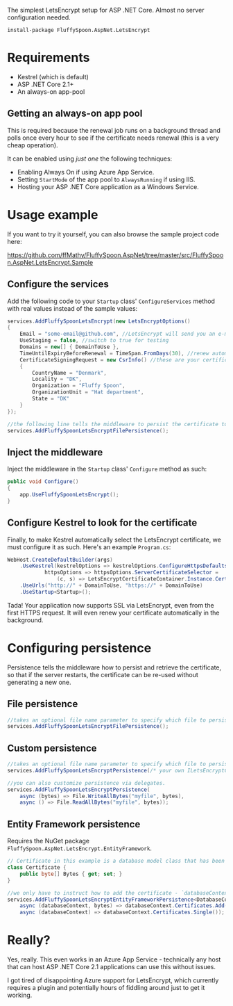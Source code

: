 The simplest LetsEncrypt setup for ASP .NET Core. Almost no server configuration needed.

`install-package FluffySpoon.AspNet.LetsEncrypt`

# Requirements
- Kestrel (which is default)
- ASP .NET Core 2.1+
- An always-on app-pool

## Getting an always-on app pool
This is required because the renewal job runs on a background thread and polls once every hour to see if the certificate needs renewal (this is a very cheap operation). 

It can be enabled using *just one* the following techniques:
- Enabling Always On if using Azure App Service.
- Setting `StartMode` of the app pool to `AlwaysRunning` if using IIS.
- Hosting your ASP .NET Core application as a Windows Service.

# Usage example
If you want to try it yourself, you can also browse the sample project code here:

https://github.com/ffMathy/FluffySpoon.AspNet/tree/master/src/FluffySpoon.AspNet.LetsEncrypt.Sample

## Configure the services
Add the following code to your `Startup` class' `ConfigureServices` method with real values instead of the sample values:

```csharp
services.AddFluffySpoonLetsEncrypt(new LetsEncryptOptions()
{
	Email = "some-email@github.com", //LetsEncrypt will send you an e-mail here when the certificate is about to expire
	UseStaging = false, //switch to true for testing
	Domains = new[] { DomainToUse },
	TimeUntilExpiryBeforeRenewal = TimeSpan.FromDays(30), //renew automatically 30 days before expiry
	CertificateSigningRequest = new CsrInfo() //these are your certificate details
	{
		CountryName = "Denmark",
		Locality = "DK",
		Organization = "Fluffy Spoon",
		OrganizationUnit = "Hat department",
		State = "DK"
	}
});

//the following line tells the middleware to persist the certificate to a file, so that if the server restarts, the certificate can be re-used without generating a new one.
services.AddFluffySpoonLetsEncryptFilePersistence();
```

## Inject the middleware
Inject the middleware in the `Startup` class' `Configure` method as such:

```csharp
public void Configure()
{
	app.UseFluffySpoonLetsEncrypt();
}
```

## Configure Kestrel to look for the certificate
Finally, to make Kestrel automatically select the LetsEncrypt certificate, we must configure it as such. Here's an example `Program.cs`:

```csharp
WebHost.CreateDefaultBuilder(args)
	.UseKestrel(kestrelOptions => kestrelOptions.ConfigureHttpsDefaults(
			httpsOptions => httpsOptions.ServerCertificateSelector = 
				(c, s) => LetsEncryptCertificateContainer.Instance.Certificate))
	.UseUrls("http://" + DomainToUse, "https://" + DomainToUse)
	.UseStartup<Startup>();
```

Tada! Your application now supports SSL via LetsEncrypt, even from the first HTTPS request. It will even renew your certificate automatically in the background.

# Configuring persistence
Persistence tells the middleware how to persist and retrieve the certificate, so that if the server restarts, the certificate can be re-used without generating a new one.

## File persistence
```csharp
//takes an optional file name parameter to specify which file to persist the certificate to.
services.AddFluffySpoonLetsEncryptFilePersistence();
```

## Custom persistence
```csharp
//takes an optional file name parameter to specify which file to persist the certificate to.
services.AddFluffySpoonLetsEncryptPersistence(/* your own ILetsEncryptCertificatePersistence implementation */);

//you can also customize persistence via delegates.
services.AddFluffySpoonLetsEncryptPersistence(
	async (bytes) => File.WriteAllBytes("myfile", bytes),
	async () => File.ReadAllBytes("myfile", bytes));
```

## Entity Framework persistence
Requires the NuGet package `FluffySpoon.AspNet.LetsEncrypt.EntityFramework`.

```csharp
// Certificate in this example is a database model class that has been configured with the database context.
class Certificate {
	public byte[] Bytes { get; set; }
}

//we only have to instruct how to add the certificate - `databaseContext.SaveChangesAsync()` is automatically called.
services.AddFluffySpoonLetsEncryptEntityFrameworkPersistence<DatabaseContext>(
	async (databaseContext, bytes) => databaseContext.Certificates.Add(new Certificate() { Bytes = bytes }),
	async (databaseContext) => databaseContext.Certificates.Single());
```

# Really?
Yes, really. This even works in an Azure App Service - technically any host that can host ASP .NET Core 2.1 applications can use this without issues.

I got tired of disappointing Azure support for LetsEncrypt, which currently requires a plugin and potentially hours of fiddling around just to get it working.
